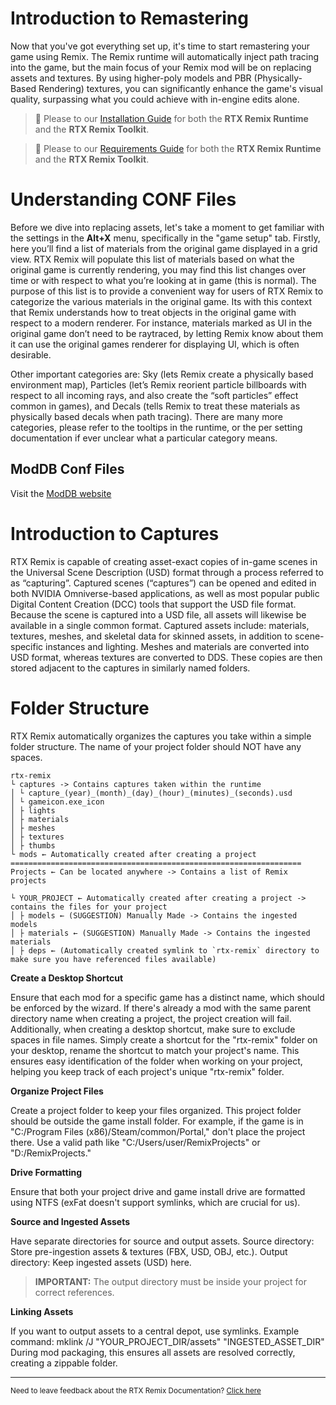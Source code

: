 # Introduction to Remastering

Now that you've got everything set up, it's time to start remastering your game using Remix. The Remix runtime will automatically inject path tracing into the game, but the main focus of your Remix mod will be on replacing assets and textures. By using higher-poly models and PBR (Physically-Based Rendering) textures, you can significantly enhance the game's visual quality, surpassing what you could achieve with in-engine edits alone.

> 📝 Please to our [Installation Guide](../remix-installation.md) for both the **RTX Remix Runtime** and the **RTX Remix Toolkit**.

> 📝 Please to our [Requirements Guide](../remix-overview.md) for both the **RTX Remix Runtime** and the **RTX Remix Toolkit**.

# Understanding CONF Files

Before we dive into replacing assets, let's take a moment to get familiar with the settings in the **Alt+X** menu, specifically in the "game setup" tab. Firstly, here you’ll find a list of materials from the original game displayed in a grid view.  RTX Remix will populate this list of materials based on what the original game is currently rendering, you may find this list changes over time or with respect to what you’re looking at in game (this is normal).  The purpose of this list is to provide a convenient way for users of RTX Remix to categorize the various materials in the original game.  Its with this context that Remix understands how to treat objects in the original game with respect to a modern renderer.  For instance, materials marked as UI in the original game don’t need to be raytraced, by letting Remix know about them it can use the original games renderer for displaying UI, which is often desirable.  

Other important categories are: Sky (lets Remix create a physically based environment map), Particles (let’s Remix reorient particle billboards with respect to all incoming rays, and also create the “soft particles” effect common in games), and Decals (tells Remix to treat these materials as physically based decals when path tracing).  There are many more categories, please refer to the tooltips in the runtime, or the per setting documentation if ever unclear what a particular category means.

## ModDB Conf Files
Visit the [ModDB website](https://www.moddb.com/rtx/)


# Introduction to Captures

RTX Remix is capable of creating asset-exact copies of in-game scenes in the Universal Scene Description (USD) format through a process referred to as “capturing”. Captured scenes (“captures”) can be opened and edited in both NVIDIA Omniverse-based applications, as well as most popular public Digital Content Creation (DCC) tools that support the USD file format.   Because the scene is captured into a USD file, all assets will likewise be available in a single common format. Captured assets include: materials, textures, meshes, and skeletal data for skinned assets, in addition to scene-specific instances and lighting.  Meshes and materials are converted into USD format, whereas textures are converted to DDS. These copies are then stored adjacent to the captures in similarly named folders.

# Folder Structure

RTX Remix automatically organizes the captures you take within a simple folder structure.  The name of your project folder should NOT have any spaces.

```text
rtx-remix
└ captures -> Contains captures taken within the runtime
│ └ capture_(year)_(month)_(day)_(hour)_(minutes)_(seconds).usd
│ └ gameicon.exe_icon
│ ├ lights
│ ├ materials
│ ├ meshes
│ ├ textures
│ ├ thumbs
└ mods ← Automatically created after creating a project
=================================================================
Projects ← Can be located anywhere -> Contains a list of Remix projects

└ YOUR_PROJECT ← Automatically created after creating a project -> contains the files for your project
│ ├ models ← (SUGGESTION) Manually Made -> Contains the ingested models
│ ├ materials ← (SUGGESTION) Manually Made -> Contains the ingested materials
│ ├ deps ← (Automatically created symlink to `rtx-remix` directory to make sure you have referenced files available)
```
**Create a Desktop Shortcut**

Ensure that each mod for a specific game has a distinct name, which should be enforced by the wizard. If there's already a mod with the same parent directory name when creating a project, the project creation will fail. Additionally, when creating a desktop shortcut, make sure to exclude spaces in file names. Simply create a shortcut for the "rtx-remix" folder on your desktop, rename the shortcut to match your project's name. This ensures easy identification of the folder when working on your project, helping you keep track of each project's unique "rtx-remix" folder.

**Organize Project Files**

Create a project folder to keep your files organized.
This project folder should be outside the game install folder.
For example, if the game is in "C:/Program Files (x86)/Steam/common/Portal," don't place the project there.
Use a valid path like "C:/Users/user/RemixProjects" or "D:/RemixProjects."

**Drive Formatting**

Ensure that both your project drive and game install drive are formatted using NTFS (exFat doesn't support symlinks, which are crucial for us).

**Source and Ingested Assets**

Have separate directories for source and output assets.
Source directory: Store pre-ingestion assets & textures (FBX, USD, OBJ, etc.).
Output directory: Keep ingested assets (USD) here.

> **IMPORTANT:** The output directory must be inside your project for correct references.

**Linking Assets**

If you want to output assets to a central depot, use symlinks.
Example command: mklink /J "YOUR_PROJECT_DIR/assets" "INGESTED_ASSET_DIR"
During mod packaging, this ensures all assets are resolved correctly, creating a zippable folder.

***
<sub> Need to leave feedback about the RTX Remix Documentation?  [Click here](https://github.com/NVIDIAGameWorks/rtx-remix/issues/new?assignees=nvdamien&labels=documentation%2Cfeedback%2Ctriage&projects=&template=documentation_feedback.yml&title=%5BDocumentation+feedback%5D%3A+) <sub>